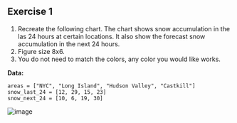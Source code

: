 ## Exercise 1

1. Recreate the following chart. The chart shows snow accumulation in the las 24 hours at certain locations. It also show the forecast snow accumulation in the next 24 hours.
2. Figure size 8x6.
3. You do not need to match the colors, any color you would like works.

**Data:**
```
areas = ["NYC", "Long Island", "Hudson Valley", "Castkill"]
snow_last_24 = [12, 29, 15, 23]
snow_next_24 = [10, 6, 19, 30]
```
   
![image](https://github.com/novillo-cs/softdev_material/assets/123229891/a0dcf5c7-5aaa-4764-8d03-ea3b23a88459)

